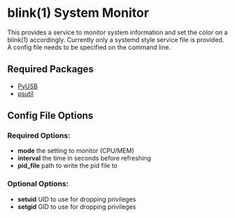 # blink(1) System Monitor

This provides a service to monitor system information and set the color on a 
blink(1) accordingly.  Currently only a systemd style service file is provided. 
A config file needs to be specified on the command line.

## Required Packages

 * [PyUSB](http://sourceforge.net/projects/pyusb/)
 * [psutil](http://code.google.com/p/psutil/)

## Config File Options

### Required Options:
 * __mode__ the setting to monitor (CPU/MEM)
 * __interval__ the time in seconds before refreshing
 * __pid_file__ path to write the pid file to

### Optional Options:
 * __setuid__ UID to use for dropping privileges
 * __setgid__ GID to use for dropping privileges
